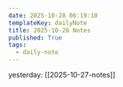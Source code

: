 ```yaml
---
date: 2025-10-28 06:19:10
templateKey: dailyNote
title: 2025-10-28 Notes
published: True
tags:
  - daily-note
---
```


yesterday: [[2025-10-27-notes]]
